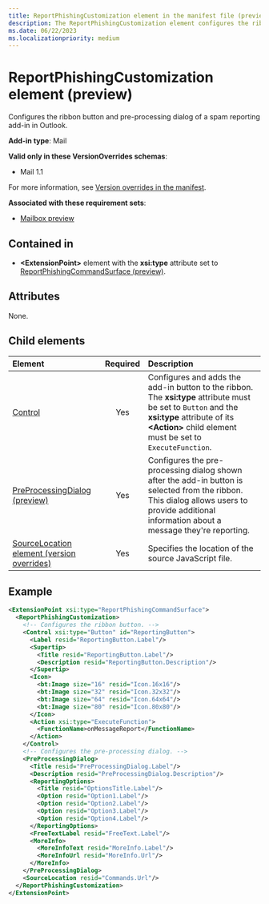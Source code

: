 ```yaml
---
title: ReportPhishingCustomization element in the manifest file (preview)
description: The ReportPhishingCustomization element configures the ribbon button and pre-processing dialog of a spam reporting add-in in Outlook.
ms.date: 06/22/2023
ms.localizationpriority: medium
---
```


# ReportPhishingCustomization element (preview)

Configures the ribbon button and pre-processing dialog of a spam reporting add-in in Outlook.

**Add-in type**: Mail

**Valid only in these VersionOverrides schemas**:

- Mail 1.1

For more information, see [Version overrides in the manifest](/office/dev/add-ins/develop/add-in-manifests#version-overrides-in-the-manifest).

**Associated with these requirement sets**:

- [Mailbox preview](../requirement-sets/outlook/preview-requirement-set/outlook-requirement-set-preview.md)

## Contained in

- **\<ExtensionPoint\>** element with the **xsi:type** attribute set to [ReportPhishingCommandSurface (preview)](extensionpoint.md#reportphishingcommandsurface-preview).

## Attributes

None.

## Child elements

| Element | Required | Description |
| :------ | :------: | :------ |
| [Control](control.md) | Yes | Configures and adds the add-in button to the ribbon. The **xsi:type** attribute must be set to `Button` and the **xsi:type** attribute of its **\<Action\>** child element must be set to `ExecuteFunction`. |
| [PreProcessingDialog (preview)](preprocessingdialog.md) | Yes | Configures the pre-processing dialog shown after the add-in button is selected from the ribbon. This dialog allows users to provide additional information about a message they're reporting. |
| [SourceLocation element (version overrides)](customfunctionssourcelocation.md) | Yes | Specifies the location of the source JavaScript file. |

## Example

```xml
<ExtensionPoint xsi:type="ReportPhishingCommandSurface">
  <ReportPhishingCustomization>
    <!-- Configures the ribbon button. -->
    <Control xsi:type="Button" id="ReportingButton">
      <Label resid="ReportingButton.Label"/>
      <Supertip>
        <Title resid="ReportingButton.Label"/>
        <Description resid="ReportingButton.Description"/>
      </Supertip>
      <Icon>
        <bt:Image size="16" resid="Icon.16x16"/>
        <bt:Image size="32" resid="Icon.32x32"/>
        <bt:Image size="64" resid="Icon.64x64"/>
        <bt:Image size="80" resid="Icon.80x80"/>
      </Icon>
      <Action xsi:type="ExecuteFunction">
        <FunctionName>onMessageReport</FunctionName>
      </Action>
    </Control>
    <!-- Configures the pre-processing dialog. -->
    <PreProcessingDialog>
      <Title resid="PreProcessingDialog.Label"/>
      <Description resid="PreProcessingDialog.Description"/>
      <ReportingOptions>
        <Title resid="OptionsTitle.Label"/>
        <Option resid="Option1.Label"/>
        <Option resid="Option2.Label"/>
        <Option resid="Option3.Label"/>
        <Option resid="Option4.Label"/>
      </ReportingOptions>
      <FreeTextLabel resid="FreeText.Label"/>
      <MoreInfo>
        <MoreInfoText resid="MoreInfo.Label"/>
        <MoreInfoUrl resid="MoreInfo.Url"/>
      </MoreInfo>
    </PreProcessingDialog>
    <SourceLocation resid="Commands.Url"/>
  </ReportPhishingCustomization>
</ExtensionPoint>
```
